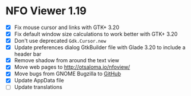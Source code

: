 NFO Viewer 1.19
===============

* [x] Fix mouse cursor and links with GTK+ 3.20
* [x] Fix default window size calculations to work better with GTK+ 3.20
* [x] Don't use deprecated `Gdk.Cursor.new`
* [x] Update preferences dialog GtkBuilder file with Glade 3.20 to
      include a header bar
* [x] Remove shadow from around the text view
* [x] Move web pages to <http://otsaloma.io/nfoview/>
* [x] Move bugs from GNOME Bugzilla to [GitHub][1.19a]
* [x] Update AppData file
* [ ] Update translations

[1.19a]: https://github.com/otsaloma/nfoview/issues
